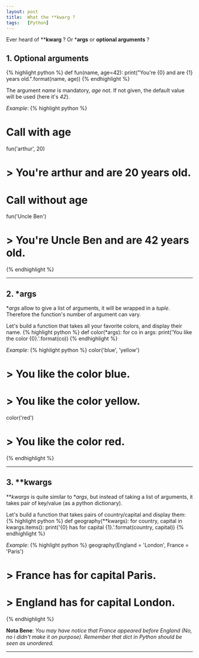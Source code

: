 ```yaml
---
layout: post
title:  What the **kwarg ?
tags:   [Python]
---
```


Ever heard of ****kwarg** ? Or ***args** or **optional arguments** ?

## 1. Optional arguments

{% highlight python %}
def fun(name, age=42):
  print("You're {0} and are {1} years old.".format(name, age))
{% endhighlight %}

The argument *name* is mandatory, *age* not. If not given, the default value will be used (here it's *42*).

*Example*:
{% highlight python %}
# Call with age
fun('arthur', 20)
# > You're arthur and are 20 years old.

# Call without age
fun('Uncle Ben')
# > You're Uncle Ben and are 42 years old.
{% endhighlight %}

---

## 2. *args

**args* allow to give a list of arguments, it will be wrapped in a *tuple*. Therefore the function's number of argument can vary.

Let's build a function that takes all your favorite colors, and display their name.
{% highlight python %}
def color(*args):
  for co in args:
    print('You like the color {0}.'.format(co))
{% endhighlight %}

*Example*:
{% highlight python %}
color('blue', 'yellow')
# > You like the color blue.
# > You like the color yellow.

color('red')
# > You like the color red.
{% endhighlight %}

---

## 3. **kwargs

***kwargs* is quite similar to **args*, but instead of taking a list of arguments, it takes pair of key/value (as a python dictionary).

Let's build a function that takes pairs of country/capital and display them:
{% highlight python %}
def geography(**kwargs):
  for country, capital in kwargs.items():
    print('{0} has for capital {1}.'.format(country, capital))
{% endhighlight %}

*Example*:
{% highlight python %}
geography(England = 'London', France = 'Paris')
# > France has for capital Paris.
# > England has for capital London.
{% endhighlight %}

**Nota Bene**: *You may have notice that France appeared before England (No, no i didn't make it on purpose). Remember that dict in Python should be seen as unordered.*

---

